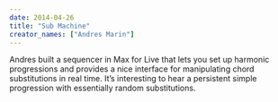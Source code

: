 ```yaml
---
date: 2014-04-26
title: "Sub Machine"
creator_names: ["Andres Marin"]
---
```


Andres built a sequencer in Max for Live that lets you set up harmonic progressions and provides a nice interface for manipulating chord substitutions in real time. It’s interesting to hear a persistent simple progression with essentially random substitutions.